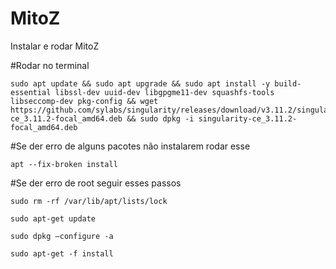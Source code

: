 # MitoZ
Instalar e rodar MitoZ

#Rodar no terminal
```
sudo apt update && sudo apt upgrade && sudo apt install -y build-essential libssl-dev uuid-dev libgpgme11-dev squashfs-tools libseccomp-dev pkg-config && wget https://github.com/sylabs/singularity/releases/download/v3.11.2/singularity-ce_3.11.2-focal_amd64.deb && sudo dpkg -i singularity-ce_3.11.2-focal_amd64.deb
```

#Se der erro de alguns pacotes não instalarem rodar esse
```
apt --fix-broken install
```
#Se der erro de root seguir esses passos

```sudo rm -rf /var/lib/apt/lists/lock```

```sudo apt-get update```

```sudo dpkg –configure -a```

```sudo apt-get -f install```

